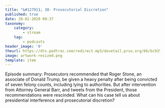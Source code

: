 ```yaml
---
title: "&#127911; 38- Prosecutorial Discretion"
published: true
date: 28-02-2020 09:37
taxonomy:
    category:
        - stream
    tag:
        - podcasts
header_image: '0'
theurl: https://dts.podtrac.com/redirect.mp3/dovetail.prxu.org/66/bc935c0f-61d4-4b5c-b0a7-9cd61ed3bcf1/TCL_38_Prosecutorial_Discretion_PT01.mp3
image: artwork-resized.png
template: item
--- 
```

Episode summary: Prosecutors recommended that Roger Stone, an associate of Donald Trump, be given a heavy penalty after being convicted of seven felony counts, including lying to authorities. But after intervention from Attorney General Barr, and tweets from the President, those recommendations were rescinded. What can his case tell us about presidential interference and prosecutorial discretion?
